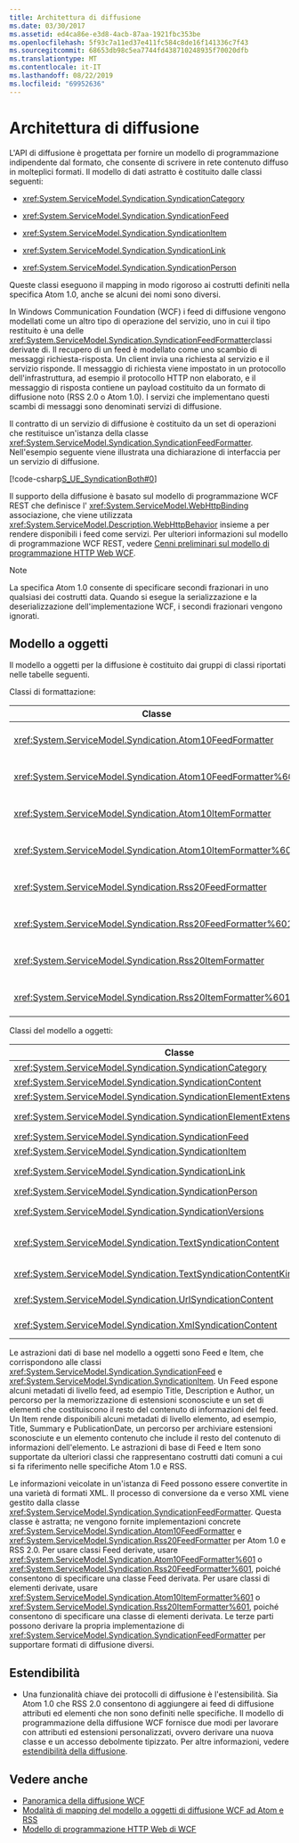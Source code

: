 ```yaml
---
title: Architettura di diffusione
ms.date: 03/30/2017
ms.assetid: ed4ca86e-e3d8-4acb-87aa-1921fbc353be
ms.openlocfilehash: 5f93c7a11ed37e411fc584c8de16f141336c7f43
ms.sourcegitcommit: 68653db98c5ea7744fd438710248935f70020dfb
ms.translationtype: MT
ms.contentlocale: it-IT
ms.lasthandoff: 08/22/2019
ms.locfileid: "69952636"
---
```

# <a name="architecture-of-syndication"></a>Architettura di diffusione
L'API di diffusione è progettata per fornire un modello di programmazione indipendente dal formato, che consente di scrivere in rete contenuto diffuso in molteplici formati. Il modello di dati astratto è costituito dalle classi seguenti:  
  
- <xref:System.ServiceModel.Syndication.SyndicationCategory>  
  
- <xref:System.ServiceModel.Syndication.SyndicationFeed>  
  
- <xref:System.ServiceModel.Syndication.SyndicationItem>  
  
- <xref:System.ServiceModel.Syndication.SyndicationLink>  
  
- <xref:System.ServiceModel.Syndication.SyndicationPerson>  
  
 Queste classi eseguono il mapping in modo rigoroso ai costrutti definiti nella specifica Atom 1.0, anche se alcuni dei nomi sono diversi.  
  
 In Windows Communication Foundation (WCF) i feed di diffusione vengono modellati come un altro tipo di operazione del servizio, uno in cui il tipo restituito è una delle <xref:System.ServiceModel.Syndication.SyndicationFeedFormatter>classi derivate di. Il recupero di un feed è modellato come uno scambio di messaggi richiesta-risposta. Un client invia una richiesta al servizio e il servizio risponde. Il messaggio di richiesta viene impostato in un protocollo dell'infrastruttura, ad esempio il protocollo HTTP non elaborato, e il messaggio di risposta contiene un payload costituito da un formato di diffusione noto (RSS 2.0 o Atom 1.0). I servizi che implementano questi scambi di messaggi sono denominati servizi di diffusione.  
  
 Il contratto di un servizio di diffusione è costituito da un set di operazioni che restituisce un'istanza della classe <xref:System.ServiceModel.Syndication.SyndicationFeedFormatter>. Nell'esempio seguente viene illustrata una dichiarazione di interfaccia per un servizio di diffusione.  
  
 [!code-csharp[S_UE_SyndicationBoth#0](../../../../samples/snippets/csharp/VS_Snippets_CFX/s_ue_syndicationboth/cs/service.cs#0)]  
  
 Il supporto della diffusione è basato sul modello di programmazione WCF REST che definisce l' <xref:System.ServiceModel.WebHttpBinding> associazione, che viene utilizzata <xref:System.ServiceModel.Description.WebHttpBehavior> insieme a per rendere disponibili i feed come servizi. Per ulteriori informazioni sul modello di programmazione WCF REST, vedere [Cenni preliminari sul modello di programmazione HTTP Web WCF](../../../../docs/framework/wcf/feature-details/wcf-web-http-programming-model-overview.md).  
  
> [!NOTE]
> La specifica Atom 1.0 consente di specificare secondi frazionari in uno qualsiasi dei costrutti data. Quando si esegue la serializzazione e la deserializzazione dell'implementazione WCF, i secondi frazionari vengono ignorati.  
  
## <a name="object-model"></a>Modello a oggetti  
 Il modello a oggetti per la diffusione è costituito dai gruppi di classi riportati nelle tabelle seguenti.  
  
 Classi di formattazione:  
  
|Classe|Descrizione|  
|-----------|-----------------|  
|<xref:System.ServiceModel.Syndication.Atom10FeedFormatter>|Classe che serializza un'istanza di <xref:System.ServiceModel.Syndication.SyndicationFeed> in formato Atom 1.0.|  
|<xref:System.ServiceModel.Syndication.Atom10FeedFormatter%601>|Classe che serializza le classi derivate da <xref:System.ServiceModel.Syndication.SyndicationFeed> in formato Atom 1.0.|  
|<xref:System.ServiceModel.Syndication.Atom10ItemFormatter>|Classe che serializza un'istanza di <xref:System.ServiceModel.Syndication.SyndicationItem> in formato Atom 1.0.|  
|<xref:System.ServiceModel.Syndication.Atom10ItemFormatter%601>|Classe che serializza le classi derivate da <xref:System.ServiceModel.Syndication.SyndicationItem> in formato Atom 1.0.|  
|<xref:System.ServiceModel.Syndication.Rss20FeedFormatter>|Classe che serializza un'istanza di <xref:System.ServiceModel.Syndication.SyndicationFeed> in formato RSS 2.0.|  
|<xref:System.ServiceModel.Syndication.Rss20FeedFormatter%601>|Classe che serializza le classi derivate da <xref:System.ServiceModel.Syndication.SyndicationFeed> in formato RSS 2.0.|  
|<xref:System.ServiceModel.Syndication.Rss20ItemFormatter>|Classe che serializza un'istanza di <xref:System.ServiceModel.Syndication.SyndicationItem> in formato RSS 2.0.|  
|<xref:System.ServiceModel.Syndication.Rss20ItemFormatter%601>|Classe che serializza le classi derivate da <xref:System.ServiceModel.Syndication.SyndicationItem> in formato RSS 2.0.|  
  
 Classi del modello a oggetti:  
  
|Classe|DESCRIZIONE|  
|-----------|-----------------|  
|<xref:System.ServiceModel.Syndication.SyndicationCategory>|Classe che rappresenta la categoria di un feed di diffusione.|  
|<xref:System.ServiceModel.Syndication.SyndicationContent>|Classe di base che rappresenta il contenuto di diffusione.|  
|<xref:System.ServiceModel.Syndication.SyndicationElementExtension>|Classe che rappresenta un'estensione degli elementi di diffusione.|  
|<xref:System.ServiceModel.Syndication.SyndicationElementExtensionCollection>|Raccolta di oggetti <xref:System.ServiceModel.Syndication.SyndicationElementExtension>.|  
|<xref:System.ServiceModel.Syndication.SyndicationFeed>|Classe che rappresenta un oggetto feed di livello superiore.|  
|<xref:System.ServiceModel.Syndication.SyndicationItem>|Classe che rappresenta un elemento del feed.|  
|<xref:System.ServiceModel.Syndication.SyndicationLink>|Classe che rappresenta un collegamento all'interno di un feed di diffusione o di un elemento del feed.|  
|<xref:System.ServiceModel.Syndication.SyndicationPerson>|Classe che rappresenta un costrutto Person di Atom.|  
|<xref:System.ServiceModel.Syndication.SyndicationVersions>|Classe che rappresenta le versioni del protocollo di diffusione supportato.|  
|<xref:System.ServiceModel.Syndication.TextSyndicationContent>|Classe che rappresenta qualsiasi contenuto <xref:System.ServiceModel.Syndication.SyndicationItem> da visualizzare per un utente finale.|  
|<xref:System.ServiceModel.Syndication.TextSyndicationContentKind>|Enumerazione che rappresenta i diversi tipi di contenuto di diffusione testo supportati.|  
|<xref:System.ServiceModel.Syndication.UrlSyndicationContent>|Classe che rappresenta il contenuto di diffusione costituito da un URL di un'altra risorsa.|  
|<xref:System.ServiceModel.Syndication.XmlSyndicationContent>|Classe che rappresenta il contenuto di diffusione non destinato alla visualizzazione in un browser.|  
  
 Le astrazioni dati di base nel modello a oggetti sono Feed e Item, che corrispondono alle classi <xref:System.ServiceModel.Syndication.SyndicationFeed> e <xref:System.ServiceModel.Syndication.SyndicationItem>. Un Feed espone alcuni metadati di livello feed, ad esempio Title, Description e Author, un percorso per la memorizzazione di estensioni sconosciute e un set di elementi che costituiscono il resto del contenuto di informazioni del feed. Un Item rende disponibili alcuni metadati di livello elemento, ad esempio, Title, Summary e PublicationDate, un percorso per archiviare estensioni sconosciute e un elemento contenuto che include il resto del contenuto di informazioni dell'elemento. Le astrazioni di base di Feed e Item sono supportate da ulteriori classi che rappresentano costrutti dati comuni a cui si fa riferimento nelle specifiche Atom 1.0 e RSS.  
  
 Le informazioni veicolate in un'istanza di Feed possono essere convertite in una varietà di formati XML. Il processo di conversione da e verso XML viene gestito dalla classe <xref:System.ServiceModel.Syndication.SyndicationFeedFormatter>. Questa classe è astratta; ne vengono fornite implementazioni concrete <xref:System.ServiceModel.Syndication.Atom10FeedFormatter> e <xref:System.ServiceModel.Syndication.Rss20FeedFormatter> per Atom 1.0 e RSS 2.0. Per usare classi Feed derivate, usare <xref:System.ServiceModel.Syndication.Atom10FeedFormatter%601> o <xref:System.ServiceModel.Syndication.Rss20FeedFormatter%601>, poiché consentono di specificare una classe Feed derivata. Per usare classi di elementi derivate, usare <xref:System.ServiceModel.Syndication.Atom10ItemFormatter%601> o <xref:System.ServiceModel.Syndication.Rss20ItemFormatter%601>, poiché consentono di specificare una classe di elementi derivata. Le terze parti possono derivare la propria implementazione di <xref:System.ServiceModel.Syndication.SyndicationFeedFormatter> per supportare formati di diffusione diversi.  
  
## <a name="extensibility"></a>Estendibilità  
  
- Una funzionalità chiave dei protocolli di diffusione è l'estensibilità. Sia Atom 1.0 che RSS 2.0 consentono di aggiungere ai feed di diffusione attributi ed elementi che non sono definiti nelle specifiche. Il modello di programmazione della diffusione WCF fornisce due modi per lavorare con attributi ed estensioni personalizzati, ovvero derivare una nuova classe e un accesso debolmente tipizzato. Per altre informazioni, vedere [estendibilità della diffusione](../../../../docs/framework/wcf/feature-details/syndication-extensibility.md).  
  
## <a name="see-also"></a>Vedere anche

- [Panoramica della diffusione WCF](../../../../docs/framework/wcf/feature-details/wcf-syndication-overview.md)
- [Modalità di mapping del modello a oggetti di diffusione WCF ad Atom e RSS](../../../../docs/framework/wcf/feature-details/how-the-wcf-syndication-object-model-maps-to-atom-and-rss.md)
- [Modello di programmazione HTTP Web di WCF](../../../../docs/framework/wcf/feature-details/wcf-web-http-programming-model.md)
